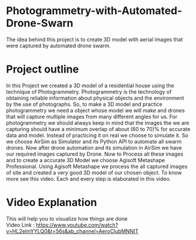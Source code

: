 # Photogrammetry-with-Automated-Drone-Swarn
The idea behind this project is to create 3D model with aerial images that were captured by automated drone swarm.

# Project outline
In this Project we created a 3D model of a residential house using the technique of Photogrammetry. Photogrammetry is the technology of obtaining reliable information about physical objects and the environment by the use of photographs. So, to make a 3D model and practice photogrammetry we need a object whose model we will make and drones that will capture multiple images from many different angles for us. For photogrammetry we should always keep in mind that the images the we are capturing should have a minimum overlap of about (60 to 70)% for accurate data and model. Instead of practicing it on real we choose to simulate it. So we choose AirSim as Simulator and its Python API to automate all swarm drones. Now after drone automation and its simulation in AirSim we have our required images captured by Drone. Now to Process all these images and to create a accurate 3D Model we choose Agisoft Metashape Professional. Using Agisoft Metashape we process the all captured images of site and created a very good 3D model of our chosen object. To know more see this video. Each and every step is elaborated in this video.

# Video Explanation
This will help you to visualize how things are done \
Video Link : https://www.youtube.com/watch?v=HL2elmYYLQ0&t=56s&ab_channel=AeroClubMNNIT


